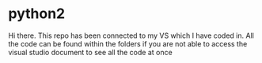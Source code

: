 # python2

Hi there. This repo has been connected to my VS which I have coded in. All the code can be found within the folders if you are not able to access the visual studio document to see all the code at once
